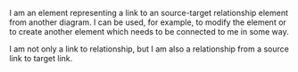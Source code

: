 I am an element representing a link to an source-target relationship element from another diagram. I can be used, for example, to modify the element or to create another element which needs to be connected to me in some way.

I am not only a link to relationship, but I am also a relationship from a source link to target link.